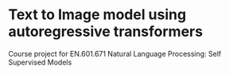 # Text to Image model using autoregressive transformers

Course project for EN.601.671 Natural Language Processing: Self Supervised Models
